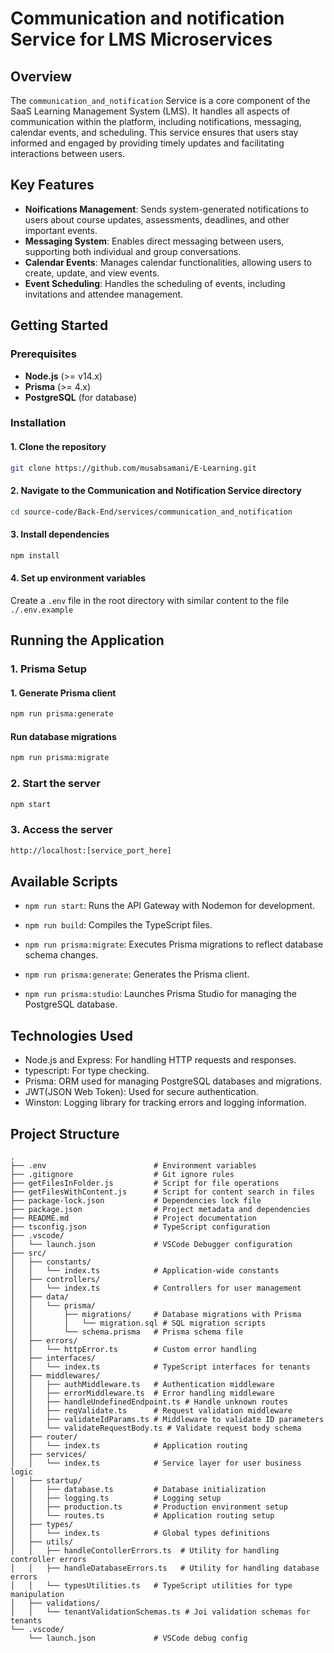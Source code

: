 # Communication and notification Service for LMS Microservices

## Overview

The `communication_and_notification` Service is a core component of the SaaS Learning Management System (LMS). It handles all aspects of communication within the platform, including notifications, messaging, calendar events, and scheduling. This service ensures that users stay informed and engaged by providing timely updates and facilitating interactions between users.

## Key Features

- **Noifications Management**: Sends system-generated notifications to users about course updates, assessments, deadlines, and other important events.
- **Messaging System**: Enables direct messaging between users, supporting both individual and group conversations.
- **Calendar Events**: Manages calendar functionalities, allowing users to create, update, and view events.
- **Event Scheduling**: Handles the scheduling of events, including invitations and attendee management.
<!-- - **Real-Time Updates**: Utilizes WebSockets or similar technologies to deliver real-time communication where applicable. -->

## Getting Started

### Prerequisites

- **Node.js** (>= v14.x)
- **Prisma** (>= 4.x)
- **PostgreSQL** (for database)

### Installation

#### 1. Clone the repository

```bash
git clone https://github.com/musabsamani/E-Learning.git
```

#### 2. Navigate to the Communication and Notification Service directory

```bash
cd source-code/Back-End/services/communication_and_notification
```

#### 3. Install dependencies

```bash
npm install
```

#### 4. Set up environment variables

Create a `.env` file in the root directory with similar content to the file `./.env.example`

## Running the Application

### 1. Prisma Setup

#### 1. Generate Prisma client

```bash
npm run prisma:generate
```

#### Run database migrations

```bash
npm run prisma:migrate
```

### 2. Start the server

```bash
npm start
```

### 3. Access the server

```bash
http://localhost:[service_port_here]
```

## Available Scripts

- `npm run start`: Runs the API Gateway with Nodemon for development.

- `npm run build`: Compiles the TypeScript files.
- `npm run prisma:migrate`: Executes Prisma migrations to reflect database schema changes.
- `npm run prisma:generate`: Generates the Prisma client.
- `npm run prisma:studio`: Launches Prisma Studio for managing the PostgreSQL database.

## Technologies Used

- Node.js and Express: For handling HTTP requests and responses.
- typescript: For type checking.
- Prisma: ORM used for managing PostgreSQL databases and migrations.
- JWT(JSON Web Token): Used for secure authentication.
- Winston: Logging library for tracking errors and logging information.

## Project Structure

```text
.
├── .env                        # Environment variables
├── .gitignore                  # Git ignore rules
├── getFilesInFolder.js         # Script for file operations
├── getFilesWithContent.js      # Script for content search in files
├── package-lock.json           # Dependencies lock file
├── package.json                # Project metadata and dependencies
├── README.md                   # Project documentation
├── tsconfig.json               # TypeScript configuration
├── .vscode/
│   └── launch.json             # VSCode Debugger configuration
├── src/
│   ├── constants/
│   │   └── index.ts            # Application-wide constants
│   ├── controllers/
│   │   └── index.ts            # Controllers for user management
│   ├── data/
│   │   └── prisma/
│   │       ├── migrations/     # Database migrations with Prisma
│   │       │   └── migration.sql # SQL migration scripts
│   │       └── schema.prisma   # Prisma schema file
│   ├── errors/
│   │   └── httpError.ts        # Custom error handling
│   ├── interfaces/
│   │   └── index.ts            # TypeScript interfaces for tenants
│   ├── middlewares/
│   │   ├── authMiddleware.ts   # Authentication middleware
│   │   ├── errorMiddleware.ts  # Error handling middleware
│   │   ├── handleUndefinedEndpoint.ts # Handle unknown routes
│   │   ├── reqValidate.ts      # Request validation middleware
│   │   ├── validateIdParams.ts # Middleware to validate ID parameters
│   │   └── validateRequestBody.ts # Validate request body schema
│   ├── router/
│   │   └── index.ts            # Application routing
│   ├── services/
│   │   └── index.ts            # Service layer for user business logic
│   ├── startup/
│   │   ├── database.ts         # Database initialization
│   │   ├── logging.ts          # Logging setup
│   │   ├── production.ts       # Production environment setup
│   │   └── routes.ts           # Application routing setup
│   ├── types/
│   │   └── index.ts            # Global types definitions
│   ├── utils/
│   │   ├── handleContollerErrors.ts  # Utility for handling controller errors
│   │   ├── handleDatabaseErrors.ts   # Utility for handling database errors
│   │   └── typesUtilities.ts   # TypeScript utilities for type manipulation
│   ├── validations/
│   │   └── tenantValidationSchemas.ts # Joi validation schemas for tenants
└── .vscode/
    └── launch.json             # VSCode debug config
```
